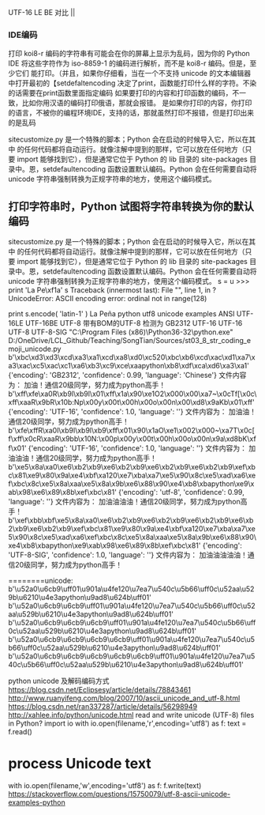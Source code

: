 

 UTF-16 LE BE 对比 ||


### IDE编码
打印 koi8-r 编码的字符串有可能会在你的屏幕上显示为乱码，因为你的 Python IDE 将这些字符作为 iso-8859-1 的编码进行解析，而不是 koi8-r 编码。但是，至少它们 能打印。（并且，如果你仔细看，当在一个不支持 unicode 的文本编辑器中打开最初的【setdefaltencoding 决定了print，函数能打印什么样的字符。不染的话需要在print函数里面指定编码
如果要打印的内容和打印函数的编码，不一致，比如你用汉语的编码打印俄语，那就会报错。
是如果你打印的内容，你打印的语言，不被你的编程环境IDE，支持的话，那就虽然打印不报错，但是打印出来的是乱码

sitecustomize.py 是一个特殊的脚本；Python 会在启动的时候导入它，所以在其中 的任何代码都将自动运行。就像注解中提到的那样，它可以放在任何地方（只要 import 能够找到它），但是通常它位于 Python 的 lib 目录的 site-packages 目录中。恩，setdefaultencoding 函数设置默认编码。Python 会在任何需要自动将 unicode 字符串强制转换为正规字符串的地方，使用这个编码模式。

## 打印字符串时，Python 试图将字符串转换为你的默认编码
sitecustomize.py 是一个特殊的脚本；Python 会在启动的时候导入它，所以在其中 的任何代码都将自动运行。就像注解中提到的那样，它可以放在任何地方（只要 import 能够找到它），但是通常它位于 Python 的 lib 目录的 site-packages 目录中。恩，setdefaultencoding 函数设置默认编码。Python 会在任何需要自动将 unicode 字符串强制转换为正规字符串的地方，使用这个编码模式。
s = u >>> print
'La Pe\xf1a'
s
Traceback (innermost last):
File "<interactive input>", line 1, in ?
UnicodeError: ASCII encoding error: ordinal not in range(128)
>>>
print
s.encode(
'latin-1'
)
La Peña
python utf8 unicode examples
ANSI UTF-16LE UTF-16BE UTF-8  带有BOM的UTF-8
检测为 GB2312  UTF-16 UTF-16 UTF-8  UTF-8-SIG
"C:\Program Files (x86)\Python36-32\python.exe" D:/OneDrive/LCL_Github/Teaching/SongTian/Sources/st03_8_str_coding_emoji_unicode.py
b'\xbc\xd3\xd3\xcd\xa3\xa1\xcd\xa8\xd0\xc520\xbc\xb6\xcd\xac\xd1\xa7\xa3\xac\xc5\xac\xc1\xa6\xb3\xc9\xce\xaapython\xb8\xdf\xca\xd6\xa3\xa1'
{'encoding': 'GB2312', 'confidence': 0.99, 'language': 'Chinese'}
文件内容为：
加油！通信20级同学，努力成为python高手！
b'\xff\xfe\xa0R\xb9l\xb9l\x01\xff\x1a\x90\xe1O2\x000\x00\xa7~\x0cTf[\x0c\xff\xaaR\x9bR\x10b:Np\x00y\x00t\x00h\x00o\x00n\x00\xd8\x9aKb\x01\xff'
{'encoding': 'UTF-16', 'confidence': 1.0, 'language': ''}
文件内容为：
加油油！通信20级同学，努力成为python高手！
b'\xfe\xffR\xa0l\xb9l\xb9l\xb9\xff\x01\x90\x1aO\xe1\x002\x000~\xa7T\x0c[f\xff\x0cR\xaaR\x9bb\x10N:\x00p\x00y\x00t\x00h\x00o\x00n\x9a\xd8bK\xff\x01'
{'encoding': 'UTF-16', 'confidence': 1.0, 'language': ''}
文件内容为：
加油油油！通信20级同学，努力成为python高手！
b'\xe5\x8a\xa0\xe6\xb2\xb9\xe6\xb2\xb9\xe6\xb2\xb9\xe6\xb2\xb9\xef\xbc\x81\xe9\x80\x9a\xe4\xbf\xa120\xe7\xba\xa7\xe5\x90\x8c\xe5\xad\xa6\xef\xbc\x8c\xe5\x8a\xaa\xe5\x8a\x9b\xe6\x88\x90\xe4\xb8\xbapython\xe9\xab\x98\xe6\x89\x8b\xef\xbc\x81'
{'encoding': 'utf-8', 'confidence': 0.99, 'language': ''}
文件内容为：
加油油油油！通信20级同学，努力成为python高手！
b'\xef\xbb\xbf\xe5\x8a\xa0\xe6\xb2\xb9\xe6\xb2\xb9\xe6\xb2\xb9\xe6\xb2\xb9\xe6\xb2\xb9\xef\xbc\x81\xe9\x80\x9a\xe4\xbf\xa120\xe7\xba\xa7\xe5\x90\x8c\xe5\xad\xa6\xef\xbc\x8c\xe5\x8a\xaa\xe5\x8a\x9b\xe6\x88\x90\xe4\xb8\xbapython\xe9\xab\x98\xe6\x89\x8b\xef\xbc\x81'
{'encoding': 'UTF-8-SIG', 'confidence': 1.0, 'language': ''}
文件内容为：
加油油油油油！通信20级同学，努力成为python高手！

========unicode:
b'\\u52a0\\u6cb9\\uff01\\u901a\\u4fe120\\u7ea7\\u540c\\u5b66\\uff0c\\u52aa\\u529b\\u6210\\u4e3apython\\u9ad8\\u624b\\uff01'
b'\\u52a0\\u6cb9\\u6cb9\\uff01\\u901a\\u4fe120\\u7ea7\\u540c\\u5b66\\uff0c\\u52aa\\u529b\\u6210\\u4e3apython\\u9ad8\\u624b\\uff01'
b'\\u52a0\\u6cb9\\u6cb9\\u6cb9\\uff01\\u901a\\u4fe120\\u7ea7\\u540c\\u5b66\\uff0c\\u52aa\\u529b\\u6210\\u4e3apython\\u9ad8\\u624b\\uff01'
b'\\u52a0\\u6cb9\\u6cb9\\u6cb9\\u6cb9\\uff01\\u901a\\u4fe120\\u7ea7\\u540c\\u5b66\\uff0c\\u52aa\\u529b\\u6210\\u4e3apython\\u9ad8\\u624b\\uff01'
b'\\u52a0\\u6cb9\\u6cb9\\u6cb9\\u6cb9\\u6cb9\\uff01\\u901a\\u4fe120\\u7ea7\\u540c\\u5b66\\uff0c\\u52aa\\u529b\\u6210\\u4e3apython\\u9ad8\\u624b\\uff01'

python unicode 及解码编码方式   https://blog.csdn.net/Eclipsesy/article/details/78843461
http://www.ruanyifeng.com/blog/2007/10/ascii_unicode_and_utf-8.html   https://blog.csdn.net/ran337287/article/details/56298949
http://xahlee.info/python/unicode.html
 read and write unicode (UTF-8) files in Python?
import io
with io.open(filename,'r',encoding='utf8') as f:
    text = f.read()
# process Unicode text
with io.open(filename,'w',encoding='utf8') as f:
    f.write(text)
https://stackoverflow.com/questions/15750079/utf-8-ascii-unicode-examples-python




